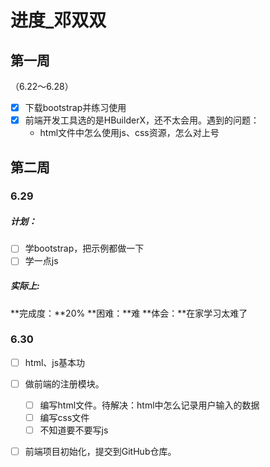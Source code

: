 # 进度_邓双双
## 第一周
（6.22～6.28）
- [x] 下载bootstrap并练习使用
- [x] 前端开发工具选的是HBuilderX，还不太会用。遇到的问题：
	- html文件中怎么使用js、css资源，怎么对上号
## 第二周
### 6.29
##### 计划：
- [ ] 学bootstrap，把示例都做一下
- [ ] 学一点js

##### 实际上:
**完成度：**20%
**困难：**难
**体会：**在家学习太难了


### 6.30
- [ ] html、js基本功
- [ ] 做前端的注册模块。
	- [ ] 编写html文件。待解决：html中怎么记录用户输入的数据
	- [ ] 编写css文件
	- [ ] 不知道要不要写js
- [ ] 前端项目初始化，提交到GitHub仓库。






